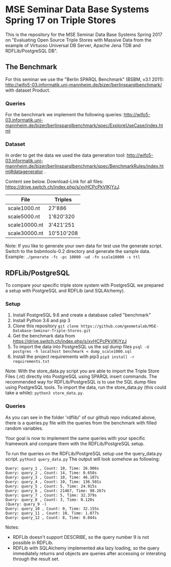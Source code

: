 # MSE Seminar Data Base Systems Spring 17 on Triple Stores
This is the repository for the MSE Seminar Data Base Systems Spring 2017 on "Evaluating Open Source Triple Stores with Massive Data from the example of Virtuoso Universal DB Server, Apache Jena TDB and RDFLib/PostgreSQL DB".

## The Benchmark

For this seminar we use the "Berlin SPARQL Benchmark" (BSBM, v3.1 2011): http://wifo5-03.informatik.uni-mannheim.de/bizer/berlinsparqlbenchmark/ with dataset Product.

### Queries

For the benchmark we implement the following queries: http://wifo5-03.informatik.uni-mannheim.de/bizer/berlinsparqlbenchmark/spec/ExploreUseCase/index.html  

### Dataset

In order to get the data we used the data generation tool: http://wifo5-03.informatik.uni-mannheim.de/bizer/berlinsparqlbenchmark/spec/BenchmarkRules/index.html#datagenerator . 

Content see below. Download-Link for all files: https://drive.switch.ch/index.php/s/xvHCPcPkVlKjYzJ. 

|File  	            |Triples    |
|---	            |---	    |
|scale1000.nt   	| 27'886 	|
|scale5000.nt   	| 1'620'320	|
|scale10000.nt   	| 3'421'251	|
|scale30000.nt   	| 10'510'208|

Note: If you like to generate your own data for test use the generate script. 
Switch to the bsbmtools-0.2 directory and generate the sample data. 
Example: ``./generate -fc -pc 10000 -ud -fn scale10000 -s ttl``


## RDFLib/PostgreSQL
To compare your specific triple store system with PostgreSQL we prepared a setup with PostgreSQL and RDFLib (and SQLAlchemy).
 
### Setup
  1. Install PostgreSQL 9.6 and create a database called "benchmark"
  2. Install Python 3.6 and pip 3
  3. Clone this repository 
  ``git clone https://github.com/geometalab/MSE-Database-Seminar-Triple-Stores.git``
  4. Get the benchmark data from https://drive.switch.ch/index.php/s/xvHCPcPkVlKjYzJ  
  5. To import the data into PostgreSQL us the sql dump files 
  ``psql -U postgres -h localhost benchmark < dump_scale1000.sql``
  6. Install the project requirements with pip3 
  ``pip3 install -r requirements.txt``

Note: With the store_data.py script you are able to import the Triple Store Files (.nt) directly into PostgreSQL using SPARQL insert commands. The recommended way for RDFLib/PostgreSQL is to use the SQL dump files using PostgreSQL tools.
To import the data, run the store_data.py (this could take a while): ``python3 store_data.py``.

### Queries

As you can see in the folder 'rdflib/' of our github repo indicated above, there is a queries.py file with the queries from the benchmark with filled random variables.

Your goal is now to implement the same queries with your specific framework and compare them with the RDFLib/PostgreSQL setup.      

To run the queries on the RDFLib/PostgreSQL setup use the query_data.py script. 
``python3 query_data.py`` The output will look somehow as following:
```
Query: query_1 , Count: 10, Time: 26.906s
Query: query_2 , Count: 14, Time: 0.658s
Query: query_3 , Count: 10, Time: 46.187s
Query: query_4 , Count: 10, Time: 136.501s
Query: query_5 , Count: 5, Time: 24.915s
Query: query_6 , Count: 21467, Time: 98.267s
Query: query_7 , Count: 5, Time: 32.379s
Query: query_8 , Count: 3, Time: 0.120s
(Query: query_9 -) 
Query: query_10 , Count: 0, Time: 32.155s
Query: query_11 , Count: 10, Time: 1.077s
Query: query_12 , Count: 8, Time: 0.044s
```

Notes:
 - RDFLib doesn't support DESCRIBE, so the query number 9 is not possible in RDFLib.
 - RDFLib with SQLAlchemy implemented aka lazy loading, so the query immediately returns and objects are queries after accessing or interating through the result set.
